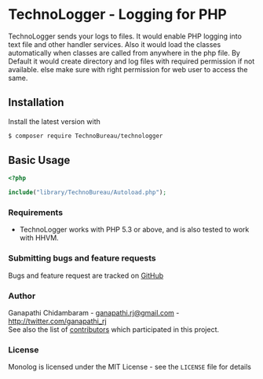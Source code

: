 # TechnoLogger - Logging for PHP


TechnoLogger sends your logs to files. It would enable PHP logging into text
file and other handler services.  Also it would load the classes automatically
when classes are called from anywhere in the php file. By Default it would
create directory and log files with required permission if not available. else
make sure with right permission for web user to access the same.



## Installation

Install the latest version with

```bash
$ composer require TechnoBureau/technologger
```

## Basic Usage

```php
<?php

include("library/TechnoBureau/Autoload.php");

```

### Requirements

- TechnoLogger works with PHP 5.3 or above, and is also tested to work with HHVM.

### Submitting bugs and feature requests

Bugs and feature request are tracked on [GitHub](https://github.com/TechnoBureau/technologger/issues)

### Author

Ganapathi Chidambaram - <ganapathi.rj@gmail.com> - <http://twitter.com/ganapathi_rj><br />
See also the list of [contributors](https://github.com/TechnoBureau/technologger/contributors) which participated in this project.

### License

Monolog is licensed under the MIT License - see the `LICENSE` file for details
